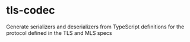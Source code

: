 # tls-codec
Generate serializers and deserializers from TypeScript definitions for the protocol defined in the TLS and MLS specs
